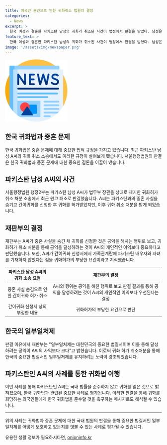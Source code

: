 ```yaml
---
title: 외국인 혼인으로 인한 귀화취소 법원의 결정
categories:
  - News
excerpt: >
  한국 여성과 결혼한 파키스탄 남성의 귀화가 취소된 사건이 법정에서 판결을 받았다. 남성은 한국 여성과 결혼한 뒤 파키스탄에서 중혼하고 혼인 제도를 위반했다는 이유로 귀화 취소처분을 받았다. 재판부는 남성의 행동이 일부일처제를 위반한 것으로 볼 수 있으며, 그의 사익보다 법질서와 공익이 중요하다고 판결했다.
feature_text: >
  한국 여성과 결혼한 파키스탄 남성의 귀화가 취소된 사건이 법정에서 판결을 받았다. 남성은 한국 여성과 결혼한 뒤 파키스탄에서 중혼하고 혼인 제도를 위반했다는 이유로 귀화 취소처분을 받았다. 재판부는 남성의 행동이 일부일처제를 위반한 것으로 볼 수 있으며, 그의 사익보다 법질서와 공익이 중요하다고 판결했다.
image: '/assets/img/newspaper.png'
---
```


<p><img src="/assets/img/newspaper.png" alt="kimp 속보" /></p>

<h2 data-ke-size="size26">한국 귀화법과 중혼 문제</h2>

<p data-ke-size="size16">한국 귀화법은 중혼 문제에 대해 중요한 법적 규정을 가지고 있습니다. 최근 파키스탄 남성 A씨의 귀화 취소 소송에서도 이러한 규정이 살펴보게 됐습니다. 서울행정법원의 판결은 한국 귀화법과 중혼 문제에 대한 중요한 결론을 이끌어 냈습니다.</p>

<h2 data-ke-size="size26">파키스탄 남성 A씨의 사건</h2>

<p data-ke-size="size16">서울행정법원 행정2부는 파키스탄 남성 A씨가 법무부 장관을 상대로 제기한 귀화허가 취소 처분 소송에서 최근 원고 패소로 판결했습니다. A씨는 파키스탄과의 중혼 사실을 숨기고 간이귀화를 신청한 후 귀화를 허가받았지만, 이후 귀화 취소 처분을 받게 되었습니다.</p>

<h2 data-ke-size="size26">재판부의 결정</h2>

<p data-ke-size="size16">재판부는 A씨가 중혼 사실을 숨긴 채 귀화를 신청한 것은 공익을 해치는 행위로 보고, 귀화허가 취소 처분을 통해 공익을 달성하려는 것이 A씨의 개인적인 이익보다 중요하다고 판단했습니다. 또한, A씨가 간이귀화 신청서에서 가족관계란에 파키스탄 배우자와 자녀를 기재하지 않았다는 점을 귀화허가의 부당한 요건이라고 지적했습니다.</p>

<table>
    <thead>
        <tr>
            <th style="text-align: center;">파키스탄 남성 A씨의 귀화 소송 요점</th>
            <th style="text-align: center;">재판부의 결정</th>
        </tr>
    </thead>
    <tbody>
        <tr>
            <td style="text-align: center;">중혼 사실 숨김으로 인한 간이귀화 허가 취소</td>
            <td style="text-align: center;">A씨의 행위는 공익을 해친 행위로 보고 판결 결과를 통해 공익을 달성하려는 것이 A씨의 개인적인 이익보다 우선된다는 결정</td>
        </tr>
        <tr>
            <td style="text-align: center;">간이귀화 신청서 상의 부정한 내용</td>
            <td style="text-align: center;">귀화허가의 부당한 요건으로 판단</td>
        </tr>
    </tbody>
</table>

<h2 data-ke-size="size26">한국의 일부일처제</h2>

<p data-ke-size="size16">판결 이유에서 재판부는 "일부일처제는 대한민국의 중요한 법질서이며 이를 통해 달성하려는 공익이 A씨의 사익보다 크다"고 밝혔습니다. 이로써 귀화 허가 취소처분을 통해 한국의 중요한 법질서인 일부일처제를 유지하려는 노력이 강조되었습니다.</p>

<h2 data-ke-size="size26">파키스탄인 A씨의 사례를 통한 귀화법 이행</h2>

<p data-ke-size="size16">이번 사례를 통해 파키스탄인 A씨는 국내 법률을 준수하지 않고 귀화를 얻은 것으로 밝혀졌으며, 한국 귀화법과 관련된 중요한 사례로 평가됩니다. 이러한 판결을 통해 귀화를 희망하는 외국인들에게 한국 귀화법을 준수할 것을 촉구하는 메시지로도 해석될 수 있습니다.</p>

<hr>

<p data-ke-size="size16">위의 사례는 귀화법과 중혼 문제에 대한 국내 법원의 판결을 통해 중요한 법질서인 일부일처제를 어떻게 보호하고 있는지를 엿볼 수 있는 사례로 평가될 수 있습니다.</p>
유용한 생활 정보가 필요하시다면, <a href="https://onioninfo.kr" rel="dofollow">onioninfo.kr</a>



